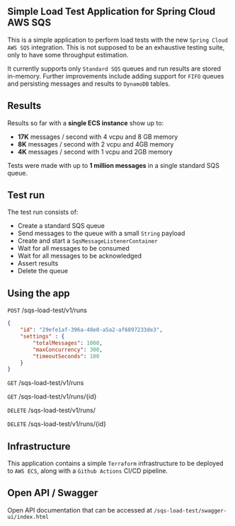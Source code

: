 ## Simple Load Test Application for Spring Cloud AWS SQS 
This is a simple application to perform load tests with the new `Spring Cloud AWS SQS` integration.
This is not supposed to be an exhaustive testing suite, only to have some throughput estimation.

It currently supports only `Standard SQS` queues and run results are stored in-memory.
Further improvements include adding support for `FIFO` queues and persisting messages and results to `DynamoDB` tables.

## Results

Results so far with a **single ECS instance** show up to:
* **17K** messages / second with 4 vcpu and 8 GB memory
* **8K** messages / second with 2 vcpu and 4GB memory
* **4K** messages / second with 1 vcpu and 2GB memory

Tests were made with up to **1 million messages** in a single standard SQS queue.

## Test run

The test run consists of:
* Create a standard SQS queue
* Send messages to the queue with a small `String` payload
* Create and start a `SqsMessageListenerContainer`
* Wait for all messages to be consumed
* Wait for all messages to be acknowledged
* Assert results
* Delete the queue

## Using the app

`POST` /sqs-load-test/v1/runs

```json
{
    "id": "29efe1af-396a-48e0-a5a2-af6897233de3",
    "settings" : {
        "totalMessages": 1000,
        "maxConcurrency": 300,
        "timeoutSeconds": 100
    }
}
```

`GET` /sqs-load-test/v1/runs

`GET` /sqs-load-test/v1/runs/{id}

`DELETE` /sqs-load-test/v1/runs/

`DELETE` /sqs-load-test/v1/runs/{id}

## Infrastructure

This application contains a simple `Terraform` infrastructure to be deployed to `AWS ECS`, along with a `Github Actions` CI/CD pipeline.

## Open API / Swagger

Open API documentation that can be accessed at `/sqs-load-test/swagger-ui/index.html`
